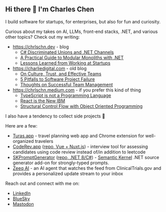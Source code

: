 ## Hi there 👋 I'm Charles Chen

I build software for startups, for enterprises, but also for fun and curiosity.

Curious about my takes on AI, LLMs, front-end stacks, .NET, and various other topics?  Check out my writing:

- https://chrlschn.dev - blog
  - [C# Discriminated Unions and .NET Channels](https://chrlschn.dev/blog/2024/07/csharp-discriminated-unions-and-dotnet-channels/)
  - [A Practical Guide to Modular Monoliths with .NET](https://chrlschn.dev/blog/2024/01/a-practical-guide-to-modular-monoliths/)
  - [Lessons Learned from Working at Startups](https://chrlschn.dev/blog/2024/12/lessons-learned-from-working-at-startups/)   
- https://charliedigital.com - old blog
  - [On Culture, Trust, and Effective Teams](https://charliedigital.com/2018/04/23/on-culture-trust-and-effective-teams/)
  - [5 Pitfalls to Software Project Failure](https://charliedigital.com/2015/03/28/5-pitfalls-to-software-project-failure/)
  - [Thoughts on Successful Team Management](https://charliedigital.com/2012/12/04/thoughts-on-successful-team-management/) 
- https://chrlschn.medium.com - if you prefer this kind of thing
  - [TypeScript is not a Programming Language](https://chrlschn.medium.com/typescript-is-not-a-programming-language-f5b7e0fce01)
  - [React is the New IBM](https://chrlschn.medium.com/react-is-the-new-ibm-6af2f4b04e5e)
  - [Structural Control Flow with Object Oriented Programming](https://medium.com/codex/structural-control-flow-with-object-oriented-programming-part-2-7d18526146de)   

I also have a tendency to collect side projects 🤣

Here are a few:

- [Turas.app](https://turas.app) - travel planning web app and Chrome extension for well-organized travelers
- [CodeRev.app](https://coderev.app) ([repo, Vue + Nuxt.js](https://github.com/CharlieDigital/coderev)) - interview tool for assessing candidates using code review instead of/in addition to leetcode
- [SKPromptGenerator](https://www.nuget.org/packages/SKPromptGenerator) ([repo, .NET 8/C#](https://github.com/CharlieDigital/SKPromptGenerator)) - [Semantic Kernel](https://github.com/microsoft/semantic-kernel) .NET source generator add-on for strongly-typed prompts.
- [Zeeq AI](https://zeeq.ai) - an AI agent that watches the feed from ClinicalTrials.gov and provides a personalized update stream to your inbox

Reach out and connect with me on:

- [LinkedIn](https://www.linkedin.com/in/charlescchen/)
- [BlueSky](https://bsky.app/profile/chrlschn.bsky.social)
- [Mastodon](https://mastodon.social/@chrlschn)

<!--
**CharlieDigital/CharlieDigital** is a ✨ _special_ ✨ repository because its `README.md` (this file) appears on your GitHub profile.

Here are some ideas to get you started:

- 🔭 I’m currently working on ...
- 🌱 I’m currently learning ...
- 👯 I’m looking to collaborate on ...
- 🤔 I’m looking for help with ...
- 💬 Ask me about ...
- 📫 How to reach me: ...
- 😄 Pronouns: ...
- ⚡ Fun fact: ...
-->
